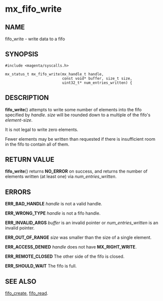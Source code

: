 # mx_fifo_write

## NAME

fifo_write - write data to a fifo

## SYNOPSIS

```
#include <magenta/syscalls.h>

mx_status_t mx_fifo_write(mx_handle_t handle,
                          const void* buffer, size_t size,
                          uint32_t* num_entries_written) {
```

## DESCRIPTION

**fifo_write**() attempts to write some number of elements into
the fifo specified by *handle*.  *size* will be rounded down to
a multiple of the fifo's *element-size*.

It is not legal to write zero elements.

Fewer elements may be written than requested if there is insufficient
room in the fifo to contain all of them.

## RETURN VALUE

**fifo_write**() returns **NO_ERROR** on success, and returns
the number of elements written (at least one) via *num_entries_written*.

## ERRORS

**ERR_BAD_HANDLE**  *handle* is not a valid handle.

**ERR_WRONG_TYPE**  *handle* is not a fifo handle.

**ERR_INVALID_ARGS**  *buffer* is an invalid pointer or *num_entries_written*
is an invalid pointer.

**ERR_OUT_OF_RANGE**  *size* was smaller than the size of a single element.

**ERR_ACCESS_DENIED**  *handle* does not have **MX_RIGHT_WRITE**.

**ERR_REMOTE_CLOSED**  The other side of the fifo is closed.

**ERR_SHOULD_WAIT**  The fifo is full.


## SEE ALSO

[fifo_create](fifo_create.md),
[fifo_read](fifo_read.md).

